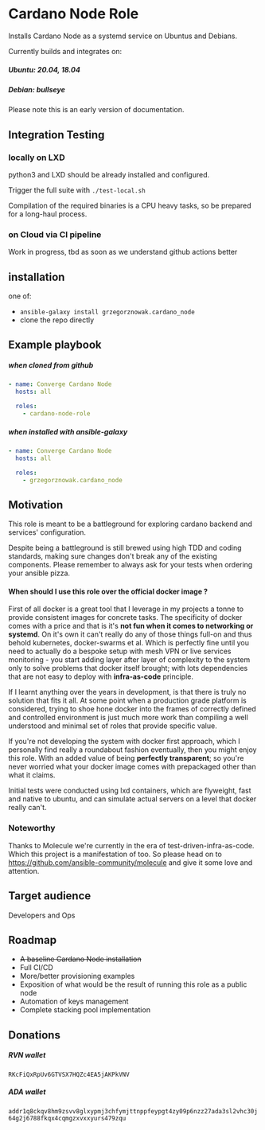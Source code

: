 # Cardano Node Role

Installs Cardano Node as a systemd service on Ubuntus and Debians.

Currently builds and integrates on:
##### Ubuntu: 20.04, 18.04
##### Debian: bullseye
 
Please note this is an early version of documentation.

## Integration Testing

### locally on LXD

python3 and LXD should be already installed and configured.

Trigger the full suite with `./test-local.sh`

Compilation of the required binaries is a CPU heavy tasks, so be prepared for a long-haul process.

### on Cloud via CI pipeline

Work in progress, tbd as soon as we understand github actions better

## installation ##

one of:
* `ansible-galaxy install grzegorznowak.cardano_node`
* clone the repo directly

## Example playbook 
##### when cloned from github
```YAML
- name: Converge Cardano Node
  hosts: all

  roles:
    - cardano-node-role
```        
##### when installed with ansible-galaxy

```YAML
- name: Converge Cardano Node
  hosts: all

  roles:
    - grzegorznowak.cardano_node
```        


## Motivation

This role is meant to be a battleground for exploring cardano backend and services' configuration.

Despite being a battleground is still brewed using high TDD and coding standards, making sure 
changes don't break any of the existing components. 
Please remember to always ask for your tests when ordering your ansible pizza. 

#### When should I use this role over the official docker image ?

First of all docker is a great tool that I leverage in my projects a tonne to provide consistent images for concrete 
tasks. The specificity of docker comes with a price and that is it's **not fun when it comes to networking or systemd**. 
On it's own it can't really do any of those things full-on and thus behold kubernetes, docker-swarms et al.
Which is perfectly fine until you need to actually do a bespoke setup with mesh VPN or live services monitoring - 
you start adding layer after layer of complexity to the system only to solve problems that docker itself brought; 
with lots dependencies that are not easy to deploy with **infra-as-code** principle. 
  
If I learnt anything over the years in development, is that there is truly no solution that fits it all.
At some point when a production grade platform is considered, trying to shoe hone docker into the frames 
of correctly defined and controlled environment is just much more work than compiling a well understood and minimal
set of roles that provide specific value. 

If you're not developing the system with docker first approach, which I personally find really a roundabout fashion
eventually, then you might enjoy this role. With an added value of being **perfectly transparent**; so you're never 
worried what your docker image comes with prepackaged other than what it claims.

Initial tests were conducted using lxd containers, which are flyweight, fast and native to ubuntu, and can 
simulate actual servers on a level that docker really can't. 

### Noteworthy

Thanks to Molecule we're currently in the era of test-driven-infra-as-code. 
Which this project is a manifestation of too.
So please head on to https://github.com/ansible-community/molecule and give it some love and attention.

## Target audience

Developers and Ops

## Roadmap

* ~~A baseline Cardano Node installation~~
* Full CI/CD
* More/better provisioning examples
* Exposition of what would be the result of running this role as a public node
* Automation of keys management
* Complete stacking pool implementation  

 
## Donations

##### RVN wallet
`RKcFiQxRpUv6GTVSX7HQZc4EA5jAKPkVNV`

##### ADA wallet
`addr1q8ckqv8hm9zsvv8glxypmj3chfymjttnppfeypgt4zy09p6nzz27ada3sl2vhc30j64g2j6788fkqx4cqmgzxvxxyurs479zqu`